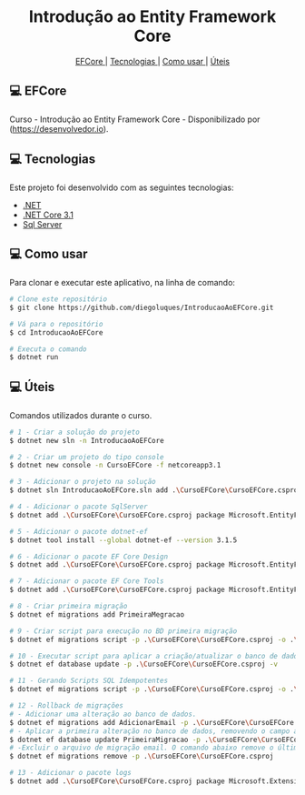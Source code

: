 <h1 align="center" >
  Introdução ao Entity Framework Core
</h1>

<p align="center">
  <a href='#core'>EFCore </a>|
  <a href='#tecnologies'>Tecnologias </a>|
  <a href="#como">Como usar </a>|
  <a href="#uteis">Úteis </a>
</p>

## <p id='core'>💻 EFCore </p>
Curso - Introdução ao Entity Framework Core - Disponibilizado por (https://desenvolvedor.io).

## <p id='tecnologies'>💻 Tecnologias </p>
Este projeto foi desenvolvido com as seguintes tecnologias:

-  [.NET](https://docs.microsoft.com/pt-br/dotnet/api/?view=net-5.0)
-  [.NET Core 3.1](https://docs.microsoft.com/pt-br/dotnet/api/?view=netcore-3.1)
-  [Sql Server](https://www.microsoft.com/pt-br/sql-server/sql-server-downloads)


## <p id='como'>💻 Como usar </p>
Para clonar e executar este aplicativo, na linha de comando:

```bash
# Clone este repositório
$ git clone https://github.com/diegoluques/IntroducaoAoEFCore.git

# Vá para o repositório
$ cd IntroducaoAoEFCore

# Executa o comando
$ dotnet run

```

## <p id='uteis'>💻 Úteis </p>
Comandos utilizados durante o curso.

```bash
# 1 - Criar a solução do projeto
$ dotnet new sln -n IntroducaoAoEFCore

# 2 - Criar um projeto do tipo console
$ dotnet new console -n CursoEFCore -f netcoreapp3.1

# 3 - Adicionar o projeto na solução
$ dotnet sln IntroducaoAoEFCore.sln add .\CursoEFCore\CursoEFCore.csproj

# 4 - Adicionar o pacote SqlServer
$ dotnet add .\CursoEFCore\CursoEFCore.csproj package Microsoft.EntityFrameworkCore.SqlServer --version 3.1.5

# 5 - Adicionar o pacote dotnet-ef
$ dotnet tool install --global dotnet-ef --version 3.1.5

# 6 - Adicionar o pacote EF Core Design
$ dotnet add .\CursoEFCore\CursoEFCore.csproj package Microsoft.EntityFrameworkCore.Design --version 3.1.5

# 7 - Adicionar o pacote EF Core Tools
$ dotnet add .\CursoEFCore\CursoEFCore.csproj package Microsoft.EntityFrameworkCore.Tools --version 3.1.5

# 8 - Criar primeira migração
$ dotnet ef migrations add PrimeiraMegracao

# 9 - Criar script para execução no BD primeira migração
$ dotnet ef migrations script -p .\CursoEFCore\CursoEFCore.csproj -o .\CursoEFCore\PrimeiraMigracao.sql

# 10 - Executar script para aplicar a criação/atualizar o banco de dados
$ dotnet ef database update -p .\CursoEFCore\CursoEFCore.csproj -v

# 11 - Gerando Scripts SQL Idempotentes
$ dotnet ef migrations script -p .\CursoEFCore\CursoEFCore.csproj -o .\CursoEFCore\Idempotente.sql --idempotent

# 12 - Rollback de migrações
# - Adicionar uma alteração ao banco de dados.
$ dotnet ef migrations add AdicionarEmail -p .\CursoEFCore\CursoEFCore.csproj
# - Aplicar a primeira alteração no banco de dados, removendo o campo adicionado anteriormente
$ dotnet ef database update PrimeiraMigracao -p .\CursoEFCore\CursoEFCore.csproj -v
# -Excluir o arquivo de migração email. O comando abaixo remove o último arquivo de migração criado
$ dotnet ef migrations remove -p .\CursoEFCore\CursoEFCore.csproj

# 13 - Adicionar o pacote logs
$ dotnet add .\CursoEFCore\CursoEFCore.csproj package Microsoft.Extensions.Logging.Console --version 3.1.5

```